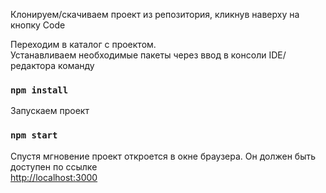 Клонируем/скачиваем проект из репозитория, кликнув наверху на кнопку Code<br />

Переходим в каталог с проектом.<br />
Устанавливаем необходимые пакеты через ввод в консоли IDE/редактора команду<br />
### `npm install`

Запускаем проект<br />
### `npm start`

Спустя мгновение проект откроется в окне браузера.
Он должен быть доступен по ссылке<br />
[http://localhost:3000](http://localhost:3000)

